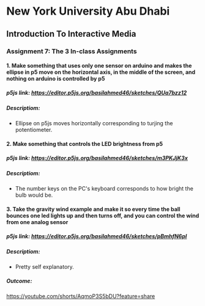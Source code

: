 # New York University Abu Dhabi
## Introduction To Interactive Media
### Assignment 7: The 3 In-class Assignments

#### 1. Make something that uses only one sensor on arduino and makes the ellipse in p5 move on the horizontal axis, in the middle of the screen, and nothing on arduino is controlled by p5
##### p5js link: https://editor.p5js.org/basilahmed46/sketches/QUa7bzz12
##### Descriptiom:
- Ellipse on p5js moves horizontally corresponding to turjing the potentiometer.

#### 2. Make something that controls the LED brightness from p5
##### p5js link: https://editor.p5js.org/basilahmed46/sketches/m3PKJjK3x
##### Descriptiom:
- The number keys on the PC's keyboard corresponds to how bright the bulb would be.

#### 3. Take the gravity wind example and make it so every time the ball bounces one led lights up and then turns off, and you can control the wind from one analog sensor
##### p5js link: https://editor.p5js.org/basilahmed46/sketches/pBmhfN6pI
##### Descriptiom:
- Pretty self explanatory.

##### Outcome:
https://youtube.com/shorts/AqmoP3S5bDU?feature=share
